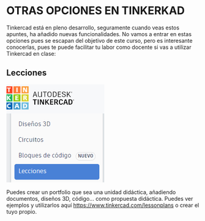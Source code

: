 # OTRAS OPCIONES EN TINKERKAD

Tinkercad está en pleno desarrollo, seguramente cuando veas estos apuntes, ha añadido nuevas funcionalidades. No vamos a entrar en estas opciones pues se escapan del objetivo de este curso, pero es interesante conocerlas, pues te puede facilitar tu labor como docente si vas a utilizar Tinkercad en clase:

## Lecciones

![](/assets/otros1.png)

Puedes crear un portfolio que sea una unidad didáctica, añadiendo documentos, diseños 3D, código... como propuesta didáctica. Puedes ver ejemplos y utilizarlos aquí https://www.tinkercad.com/lessonplans o crear el tuyo propio.
